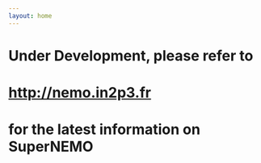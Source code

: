```yaml
---
layout: home
---
```


<h1 class="post-title">Under Development, please refer to</h1>
<h1 class="post-title"><a href="http://nemo.in2p3.fr">http://nemo.in2p3.fr</a></h1>
<h1 class="post-title">for the latest information on SuperNEMO</h1>


